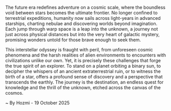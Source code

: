 
The future era redefines adventure on a cosmic scale, where the boundless void between stars becomes the ultimate frontier. No longer confined to terrestrial expeditions, humanity now sails across light-years in advanced starships, charting nebulae and discovering worlds beyond imagination. Each jump through warp space is a leap into the unknown, a journey not just across physical distances but into the very heart of galactic mystery, promising wonders untold for those brave enough to seek them.

This interstellar odyssey is fraught with peril, from unforeseen cosmic phenomena and the harsh realities of alien environments to encounters with civilizations unlike our own. Yet, it is precisely these challenges that forge the true spirit of an explorer. To stand on a planet orbiting a binary sun, to decipher the whispers of an ancient extraterrestrial ruin, or to witness the birth of a star, offers a profound sense of discovery and a perspective that transcends the earthly. The journey is the destination, an endless quest for knowledge and the thrill of the unknown, etched across the canvas of the cosmos.

~ By Hozmi - 19 October 2025
